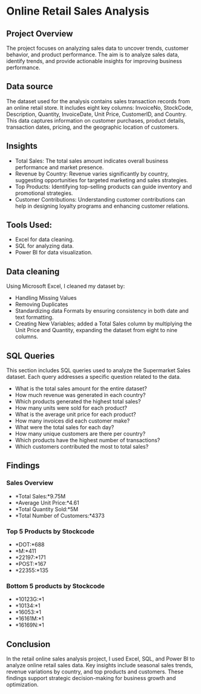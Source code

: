 # Online Retail Sales Analysis

## Project Overview 
The project focuses on analyzing sales data to uncover trends, customer behavior, and product performance. The aim is to analyze sales data, identify trends, and provide actionable insights for improving business performance.

## Data source 
The dataset used for the analysis contains sales transaction records from an online retail store. It includes eight key columns: InvoiceNo, StockCode, Description, Quantity, InvoiceDate, Unit Price, CustomerID, and Country. This data captures information on customer purchases, product details, transaction dates, pricing, and the geographic location of customers.

## Insights
- Total Sales: The total sales amount indicates overall business performance and market presence.
- Revenue by Country: Revenue varies significantly by country, suggesting opportunities for targeted marketing and sales strategies.
- Top Products: Identifying top-selling products can guide inventory and promotional strategies.
- Customer Contributions: Understanding customer contributions can help in designing loyalty programs and enhancing customer relations.
  
## Tools Used:

- Excel for data cleaning.
- SQL for analyzing data.
- Power BI for data visualization.

## Data cleaning
Using Microsoft Excel, I cleaned my dataset by:

- Handling Missing Values
- Removing Duplicates
- Standardizing data Formats by ensuring consistency in both date and text formatting.
- Creating New Variables; added a Total Sales column by multiplying the Unit Price and Quantity, expanding the dataset from eight to nine columns.

## SQL Queries
This section includes SQL queries used to analyze the Supermarket Sales dataset. Each query addresses a specific question related to the data.
- What is the total sales amount for the entire dataset?
- How much revenue was generated in each country?
- Which products generated the highest total sales?
- How many units were sold for each product?
- What is the average unit price for each product?
- How many invoices did each customer make?
- What were the total sales for each day?
- How many unique customers are there per country?
- Which products have the highest number of transactions?
- Which customers contributed the most to total sales?

## Findings

### Sales Overview
- *Total Sales:*9.75M
- *Average Unit Price:*4.61
- *Total Quantity Sold:*5M
- *Total Number of Customers:*4373

### Top 5 Products by Stockcode
- *DOT:*688
- *M:*411
- *22197:*171
- *POST:*167
- *22355:*135

### Bottom 5 products by Stockcode
- *10123G:*1
- *10134:*1
- *16053:*1
- *16161M:*1
- *16169N:*1

## Conclusion 
In the retail online sales analysis project, I  used Excel, SQL, and Power BI to analyze online retail sales data. Key insights include seasonal sales trends, revenue variations by country, and top products and customers. These findings support strategic decision-making for business growth and optimization.




